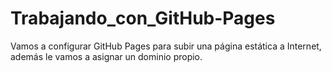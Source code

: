 # Trabajando_con_GitHub-Pages
Vamos a configurar GitHub Pages para subir una página estática a Internet, además le vamos a asignar un dominio propio.
